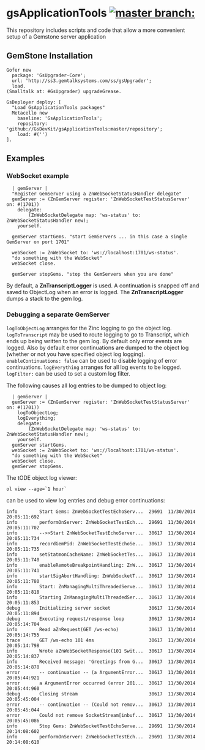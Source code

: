 gsApplicationTools [![master branch:](https://travis-ci.org/GsDevKit/gsApplicationTools.png?branch=master)](https://travis-ci.org/GsDevKit/gsApplicationTools)
==================

This repository includes scripts and code that allow a more convenient setup of a Gemstone server application 

## GemStone Installation

```Smalltalk
Gofer new
  package: 'GsUpgrader-Core';
  url: 'http://ss3.gemtalksystems.com/ss/gsUpgrader';
  load.
(Smalltalk at: #GsUpgrader) upgradeGrease.

GsDeployer deploy: [
  "Load GsApplicationTools packages"
  Metacello new
    baseline: 'GsApplicationTools';
    repository: 'github://GsDevKit/gsApplicationTools:master/repository';
    load: #('')
].
```

## Examples

### WebSocket example

```Smalltalk
  | gemServer |
  "Register GemServer using a ZnWebSocketStatusHandler delegate"
  gemServer := (ZnGemServer register: 'ZnWebSocketTestStatusServer' on: #(1701))
    delegate:
        (ZnWebSocketDelegate map: 'ws-status' to: ZnWebSocketStatusHandler new);
    yourself.
    
  gemServer startGems. "start GemServers ... in this case a single GemServer on port 1701"
  
  webSocket := ZnWebSocket to: 'ws://localhost:1701/ws-status'.
  "do something with the WebSocket"
  webSocket close.
  
  gemServer stopGems. "stop the GemServers when you are done"
```

By default, a **ZnTranscriptLogger** is used. A continuation is snapped off and saved to ObjectLog when an error is logged. The **ZnTranscriptLogger** dumps a stack to the gem log.

### Debugging a separate GemServer
`logToObjectLog` arranges for the Zinc logging to go the object log. 
`logToTranscript` may be used to route logging to go to Transcript, which ends up being written to the gem log.
By default only error events are logged.
Also by default error continuations are dumped to the object log (whether or not you have specified object log logging). 
`enableContinuations: false` can be used to disable logging of error continuations.
`logEverything` arranges for all log events to be logged.
`logFilter:` can be used to set a custom log filter.

The following causes all log entries to be dumped to object log:

```Smalltalk
  | gemServer |
  gemServer := (ZnGemServer register: 'ZnWebSocketTestStatusServer' on: #(1701))
    logToObjectLog;
    logEverything;
    delegate:
        (ZnWebSocketDelegate map: 'ws-status' to: ZnWebSocketStatusHandler new);
    yourself.
  gemServer startGems.
  webSocket := ZnWebSocket to: 'ws://localhost:1701/ws-status'.
  "do something with the WebSocket"
  webSocket close.
  gemServer stopGems.
```

The tODE object log viewer:

```Shell
ol view --age=`1 hour`
```

can be used to view log entries and debug error continuations:

```
info        Start Gems: ZnWebSocketTestEchoServ...  29691  11/30/2014 20:05:11:692
info        performOnServer: ZnWebSocketTestEch...  29691  11/30/2014 20:05:11:702
info        -->>Start ZnWebSocketTestEchoServer...  30617  11/30/2014 20:05:11:734
info        recordGemPid: ZnWebSocketTestEchoSe...  30617  11/30/2014 20:05:11:735
info        setStatmonCacheName: ZnWebSocketTes...  30617  11/30/2014 20:05:11:740
info        enableRemoteBreakpointHandling: ZnW...  30617  11/30/2014 20:05:11:741
info        startSigAbortHandling: ZnWebSocketT...  30617  11/30/2014 20:05:11:780
info        Start: ZnManagingMultiThreadedServe...  30617  11/30/2014 20:05:11:818
info        Starting ZnManagingMultiThreadedSer...  30617  11/30/2014 20:05:11:853
debug       Initializing server socket              30617  11/30/2014 20:05:11:894
debug       Executing request/response loop         30617  11/30/2014 20:05:14:704
info        Read aZnRequest(GET /ws-echo)           30617  11/30/2014 20:05:14:755
trace       GET /ws-echo 101 4ms                    30617  11/30/2014 20:05:14:798
info        Wrote aZnWebSocketResponse(101 Swit...  30617  11/30/2014 20:05:14:837
info        Received message: 'Greetings from G...  30617  11/30/2014 20:05:14:878
error       -- continuation -- (a ArgumentError...  30617  11/30/2014 20:05:44:921
error       a ArgumentError occurred (error 201...  30617  11/30/2014 20:05:44:960
debug       Closing stream                          30617  11/30/2014 20:05:45:004
error       -- continuation -- (Could not remov...  30617  11/30/2014 20:05:45:044
error       Could not remove SocketStream[inbuf...  30617  11/30/2014 20:05:45:086
info        Stop Gems: ZnWebSocketTestEchoServe...  29691  11/30/2014 20:14:08:602
info        performOnServer: ZnWebSocketTestEch...  29691  11/30/2014 20:14:08:610
```


